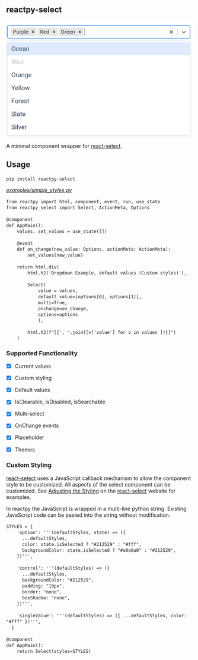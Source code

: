 ## reactpy-select

![](./docs/img/multi-select.png)

A minimal component wrapper for [react-select].
 
## Usage

    pip install reactpy-select

*[examples/simple_styles.py](examples/simple_styles.py)*
```
from reactpy import html, component, event, run, use_state
from reactpy_select import Select, ActionMeta, Options

@component
def AppMain():
    values, set_values = use_state([])

    @event
    def on_change(new_value: Options, actionMeta: ActionMeta):
        set_values(new_value)

    return html.div(
        html.h2('Dropdown Example, default values (Custom styles)'),

        Select(
            value = values,
            default_value=[options[0], options[1]],
            multi=True,
            onchange=on_change,
            options=options
            ),

        html.h2(f"[{', '.join([v['value'] for v in values ])}]")
    )

```

### Supported Functionality

- [X] Current values
- [X] Custom styling
- [X] Default values
- [X] IsClearable, isDisabled, isSearchable
- [X] Multi-select
- [X] OnChange events
- [X] Placeholder
- [X] Themes


### Custom Styling

[react-select] uses a JavaScript callback mechanism to allow the component style to be 
customized. All aspects of the select component can be customized. See [Adjusting the Styling] 
on the [react-select] website for examples. 

In reactpy the JavaScript is wrapped in a multi-line python string. Existing JavaScript 
code can be pasted into the string without modification.

```
STYLES = {
    'option': '''(defaultStyles, state) => ({
      ...defaultStyles,
      color: state.isSelected ? "#212529" : "#fff",
      backgroundColor: state.isSelected ? "#a0a0a0" : "#212529",
    })''',

    'control': '''(defaultStyles) => ({
      ...defaultStyles,
      backgroundColor: "#212529",
      padding: "10px",
      border: "none",
      boxShadow: "none",
    })''',

    'singleValue': '''(defaultStyles) => ({ ...defaultStyles, color: "#fff" })''',
  }

@component
def AppMain():
    return Select(styles=STYLES)

```

[Adjusting the Styling]: https://react-select.com/components#adjusting-the-styling
[Dash Core Components]: https://dash.plotly.com/dash-core-components
[Plotly/Dash]: https://dash.plotly.com/
[react-select]: https://react-select.com/home
[dcc.Dropdown]: https://dash.plotly.com/dash-core-components/dropdown
